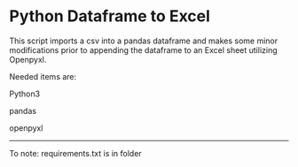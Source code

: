 # Python Dataframe to Excel


This script imports a csv into a pandas dataframe and makes some minor modifications prior to appending the dataframe to an Excel sheet utilizing Openpyxl.

Needed items are:

Python3

pandas

openpyxl

-------


To note: requirements.txt is in folder